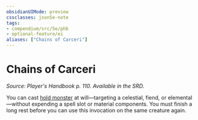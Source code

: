 ```yaml
---
obsidianUIMode: preview
cssclasses: json5e-note
tags:
- compendium/src/5e/phb
- optional-feature/ei
aliases: ["Chains of Carceri"]
---
```

# Chains of Carceri
*Source: Player's Handbook p. 110. Available in the SRD.* 

You can cast [hold monster](../spells/hold-monster.md#) at will—targeting a celestial, fiend, or elemental—without expending a spell slot or material components. You must finish a long rest before you can use this invocation on the same creature again.